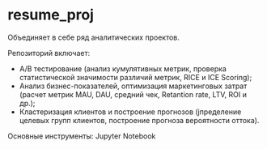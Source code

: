 # resume_proj

Объединяет в себе ряд аналитических проектов.

Репозиторий включает:

- A/B тестирование (анализ кумулятивных метрик, проверка статистической значимости различий метрик, RICE и ICE Scoring);
- Анализ бизнес-показателей, оптимизация маркетинговых затрат (расчет метрик MAU, DAU, средний чек, Retantion rate, LTV, ROI и др.);
- Кластеризация клиентов и построение прогнозов (jпределение целевыx групп клиентов, построение прогноза вероятности оттока).

Основные инструменты: Jupyter Notebook


